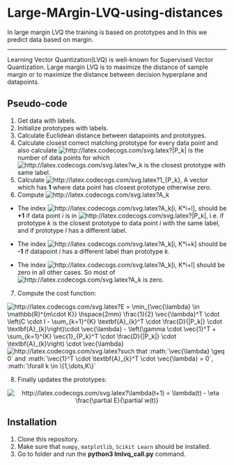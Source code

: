 # Large-MArgin-LVQ-using-distances
In large margin LVQ the training is based on prototypes and In this we predict data based on margin.

----------------------------------------------------------------------------------------------------------------------------------
Learning Vector Quantization(LVQ) is well-known for Supervised Vector Quantization. Large margin LVQ is to maximize the distance of sample margin or to maximize the distance between decision hyperplane and datapoints.

## Pseudo-code

1) Get data with labels.
2) Initialize prototypes with labels.
3) Calculate Euclidean distance between datapoints and prototypes.
4) Calculate closest correct matching prototype for every data point and also calculate <img src="http://latex.codecogs.com/svg.latex?|P_k|" title="http://latex.codecogs.com/svg.latex?|P_k|" /> is the number of data points for which <img src="http://latex.codecogs.com/svg.latex?w_k" title="http://latex.codecogs.com/svg.latex?w_k" /> is the closest prototype with same label.
5) Calculate <img src="http://latex.codecogs.com/svg.latex?1_{P_k}" title="http://latex.codecogs.com/svg.latex?1_{P_k}" />, A vector which has **1** where data point has closest prototype otherwise zero.
6) Compute <img src="http://latex.codecogs.com/svg.latex?A_k" title="http://latex.codecogs.com/svg.latex?A_k" />

*  The index <img src="http://latex.codecogs.com/svg.latex?A_k[i,&space;K*i&plus;l]" title="http://latex.codecogs.com/svg.latex?A_k[i, K*i+l]" />, should be **+1** if data point *i* is in <img src="http://latex.codecogs.com/svg.latex?|P_k|" title="http://latex.codecogs.com/svg.latex?|P_k|" />, i.e. if prototype *k* is the closest prototype to data point *i* with the same label, and if prototype *l* has a different label.

* The index <img src="http://latex.codecogs.com/svg.latex?A_k[i,&space;K*i&plus;k]" title="http://latex.codecogs.com/svg.latex?A_k[i, K*i+k]" /> should be **-1** if datapoint *i* has a different label than prototype *k*.

* The index <img src="http://latex.codecogs.com/svg.latex?A_k[i,&space;K*i&plus;l]" title="http://latex.codecogs.com/svg.latex?A_k[i, K*i+l]" /> should be zero in all other cases. So most of <img src="http://latex.codecogs.com/svg.latex?A_k" title="http://latex.codecogs.com/svg.latex?A_k" /> is zero.

7) Compute the cost function:

<img src="http://latex.codecogs.com/svg.latex?E&space;=&space;\min_{\vec{\lambda}&space;\in&space;\mathbb{R}^{m\cdot&space;K}}&space;\hspace{2mm}&space;\frac{1}{2}&space;\vec{\lambda}^T&space;\cdot&space;\left(C&space;\cdot&space;I&space;-&space;\sum_{k=1}^{K}&space;\textbf{A}_{k}^T&space;\cdot&space;\frac{D}{|P_k|}&space;\cdot&space;\textbf{A}_{k}\right)\cdot&space;\vec{\lambda}&space;-&space;\left(\gamma&space;\cdot&space;\vec{1}^T&space;&plus;&space;\sum_{k=1}^{K}&space;\vec{1}_{P_k}^T&space;\cdot&space;\frac{D}{|P_k|}&space;\cdot&space;\textbf{A}_{k}\right)&space;\cdot&space;\vec{\lambda}" title="http://latex.codecogs.com/svg.latex?E = \min_{\vec{\lambda} \in \mathbb{R}^{m\cdot K}} \hspace{2mm} \frac{1}{2} \vec{\lambda}^T \cdot \left(C \cdot I - \sum_{k=1}^{K} \textbf{A}_{k}^T \cdot \frac{D}{|P_k|} \cdot \textbf{A}_{k}\right)\cdot \vec{\lambda} - \left(\gamma \cdot \vec{1}^T + \sum_{k=1}^{K} \vec{1}_{P_k}^T \cdot \frac{D}{|P_k|} \cdot \textbf{A}_{k}\right) \cdot \vec{\lambda}" />

<img src="http://latex.codecogs.com/svg.latex?such&space;that&space;:math:`\vec{\lambda}&space;\geq&space;0`&space;and&space;&space;:math:`\vec{1}^T&space;\cdot&space;\textbf{A}_{k}^T&space;\cdot&space;\vec{\lambda}&space;=&space;0`,&space;:math:`\forall&space;k&space;\in&space;\{1,\dots,K\}`" title="http://latex.codecogs.com/svg.latex?such that :math:`\vec{\lambda} \geq 0` and :math:`\vec{1}^T \cdot \textbf{A}_{k}^T \cdot \vec{\lambda} = 0`, :math:`\forall k \in \{1,\dots,K\}`" />

8) Finally updates the prototypes:
<p align="center">
  <img src="http://latex.codecogs.com/svg.latex?\lambda(t&plus;1)&space;=&space;\lambda(t)&space;-&space;\eta&space;\frac{\partial&space;E}{\partial&space;w(t)}" title="http://latex.codecogs.com/svg.latex?\lambda(t+1) = \lambda(t) - \eta \frac{\partial E}{\partial w(t)}" />
</p>

## Installation
1) Clone this repository.
2) Make sure that `numpy`, `matplotlib`, `Scikit Learn` should be installed.
3) Go to folder and run the **python3 lmlvq_call.py** command.

